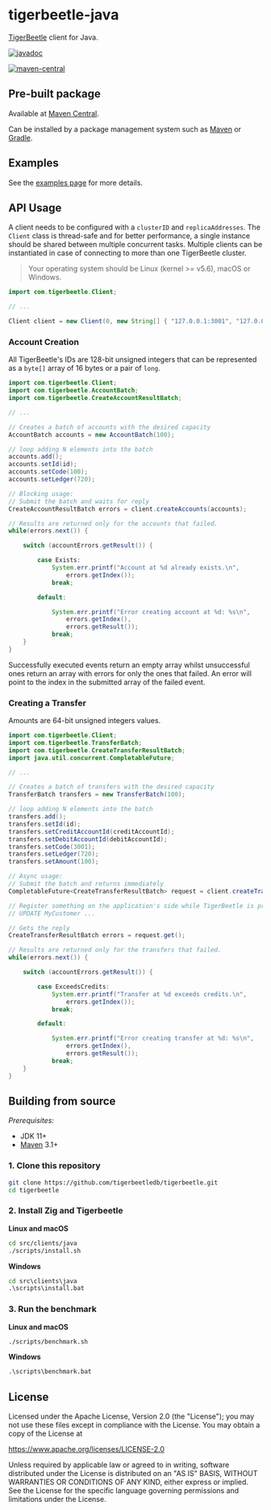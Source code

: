 # tigerbeetle-java

[TigerBeetle](https://github.com/tigerbeetledb/tigerbeetle) client for Java.

[![javadoc](https://javadoc.io/badge2/com.tigerbeetle/tigerbeetle-java/javadoc.svg)](https://javadoc.io/doc/com.tigerbeetle/tigerbeetle-java)

[![maven-central](https://img.shields.io/maven-central/v/com.tigerbeetle/tigerbeetle-java)](https://central.sonatype.com/namespace/com.tigerbeetle)

## Pre-built package

Available at [Maven Central](https://central.sonatype.com/namespace/com.tigerbeetle).

Can be installed by a package management system such as [Maven](https://central.sonatype.org/consume/consume-apache-maven/) or [Gradle](https://central.sonatype.org/consume/consume-gradle/).

## Examples

See the [examples page](./examples/README.md) for more details.

## API Usage

A client needs to be configured with a `clusterID` and `replicaAddresses`. 
The `Client` class is thread-safe and for better performance, a single instance should be shared between multiple concurrent tasks.
Multiple clients can be instantiated in case of connecting to more than one TigerBeetle cluster.

> Your operating system should be Linux (kernel >= v5.6), macOS or Windows.

```java
import com.tigerbeetle.Client;

// ...

Client client = new Client(0, new String[] { "127.0.0.1:3001", "127.0.0.1:3002", "127.0.0.1:3003" });
```

### Account Creation

All TigerBeetle's IDs are 128-bit unsigned integers that can be represented as a `byte[]` array of 16 bytes or a pair of `long`.

```java
import com.tigerbeetle.Client;
import com.tigerbeetle.AccountBatch;
import com.tigerbeetle.CreateAccountResultBatch;

// ...

// Creates a batch of accounts with the desired capacity
AccountBatch accounts = new AccountBatch(100);

// loop adding N elements into the batch
accounts.add();
accounts.setId(id);
accounts.setCode(100);
accounts.setLedger(720);

// Blocking usage:
// Submit the batch and waits for reply
CreateAccountResultBatch errors = client.createAccounts(accounts);

// Results are returned only for the accounts that failed.
while(errors.next()) {

    switch (accountErrors.getResult()) {

        case Exists:
            System.err.printf("Account at %d already exists.\n",
                errors.getIndex());        
            break;

        default:

            System.err.printf("Error creating account at %d: %s\n",
                errors.getIndex(),
                errors.getResult());
            break;
    }
}
```

Successfully executed events return an empty array whilst unsuccessful ones return an array with errors for only the ones that failed. An error will point to the index in the submitted array of the failed event.

### Creating a Transfer

Amounts are 64-bit unsigned integers values.

```java
import com.tigerbeetle.Client;
import com.tigerbeetle.TransferBatch;
import com.tigerbeetle.CreateTransferResultBatch;
import java.util.concurrent.CompletableFuture;

// ...

// Creates a batch of transfers with the desired capacity
TransferBatch transfers = new TransferBatch(100);

// loop adding N elements into the batch
transfers.add();
transfers.setId(id);
transfers.setCreditAccountId(creditAccountId);
transfers.setDebitAccountId(debitAccountId);
transfers.setCode(3001);
transfers.setLedger(720);
transfers.setAmount(100);

// Async usage:
// Submit the batch and returns immediately
CompletableFuture<CreateTransferResultBatch> request = client.createTransfersAsync(transfers);

// Register something on the application's side while TigerBeetle is processing
// UPDATE MyCustomer ...

// Gets the reply
CreateTransferResultBatch errors = request.get();

// Results are returned only for the transfers that failed.
while(errors.next()) {

    switch (accountErrors.getResult()) {

        case ExceedsCredits:
            System.err.printf("Transfer at %d exceeds credits.\n",
                errors.getIndex());        
            break;

        default:

            System.err.printf("Error creating transfer at %d: %s\n",
                errors.getIndex(),
                errors.getResult());
            break;
    }
}    
```

## Building from source 

*Prerequisites:*

- JDK 11+
- [Maven](https://maven.apache.org) 3.1+

### 1. Clone this repository

```bash
git clone https://github.com/tigerbeetledb/tigerbeetle.git
cd tigerbeetle
```
### 2. Install Zig and Tigerbeetle

**Linux and macOS**

```bash
cd src/clients/java
./scripts/install.sh
```

**Windows**

```cmd
cd src\clients\java
.\scripts\install.bat
```

### 3. Run the benchmark

**Linux and macOS**

```bash
./scripts/benchmark.sh
```

**Windows**

```cmd
.\scripts\benchmark.bat
```

## License

Licensed under the Apache License, Version 2.0 (the "License"); you may not use these files except in compliance with the License. You may obtain a copy of the License at

https://www.apache.org/licenses/LICENSE-2.0

Unless required by applicable law or agreed to in writing, software distributed under the License is distributed on an "AS IS" BASIS, WITHOUT WARRANTIES OR CONDITIONS OF ANY KIND, either express or implied. See the License for the specific language governing permissions and limitations under the License.
